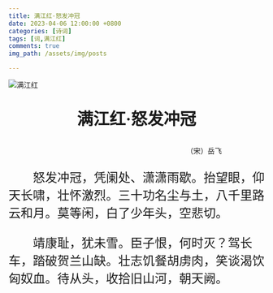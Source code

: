 ```yaml
---
title: 满江红·怒发冲冠
date: 2023-04-06 12:00:00 +0800
categories: [诗词]
tags: [词,满江红]
comments: true
img_path: /assets/img/posts

---
```


![满江红](满江红.jpg)

<p align="center" style="font-family:微软雅黑;font-size:xx-large;font-weight:bold"> 满江红·怒发冲冠 </p>

<p align="right" style="padding-right:6em;font-family:微软雅黑">（宋）岳飞 </p>

<p style="text-indent:2em;font-family:楷体;font-size:x-large"> 怒发冲冠，凭阑处、潇潇雨歇。抬望眼，仰天长啸，壮怀激烈。三十功名尘与土，八千里路云和月。莫等闲，白了少年头，空悲切。 </p>

<p style="text-indent:2em;font-family:楷体;font-size:x-large"> 靖康耻，犹未雪。臣子恨，何时灭？驾长车，踏破贺兰山缺。壮志饥餐胡虏肉，笑谈渴饮匈奴血。待从头，收拾旧山河，朝天阙。 </p>
